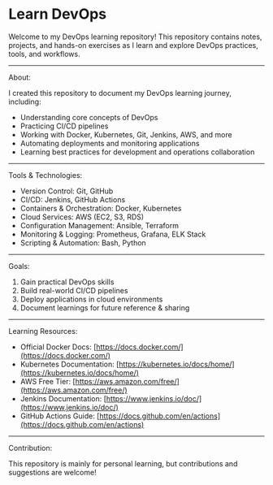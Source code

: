 # Learn DevOps

Welcome to my DevOps learning repository! This repository contains notes, projects, and hands-on exercises as I learn and explore DevOps practices, tools, and workflows.

---

About:

I created this repository to document my DevOps learning journey, including:

* Understanding core concepts of DevOps
* Practicing CI/CD pipelines
* Working with Docker, Kubernetes, Git, Jenkins, AWS, and more
* Automating deployments and monitoring applications
* Learning best practices for development and operations collaboration

---

Tools & Technologies:

* Version Control: Git, GitHub
* CI/CD: Jenkins, GitHub Actions
* Containers & Orchestration: Docker, Kubernetes
* Cloud Services: AWS (EC2, S3, RDS)
* Configuration Management: Ansible, Terraform
* Monitoring & Logging: Prometheus, Grafana, ELK Stack
* Scripting & Automation: Bash, Python

---

Goals:

1. Gain practical DevOps skills
2. Build real-world CI/CD pipelines
3. Deploy applications in cloud environments
4. Document learnings for future reference & sharing

---

Learning Resources:

* Official Docker Docs: [https://docs.docker.com/](https://docs.docker.com/)
* Kubernetes Documentation: [https://kubernetes.io/docs/home/](https://kubernetes.io/docs/home/)
* AWS Free Tier: [https://aws.amazon.com/free/](https://aws.amazon.com/free/)
* Jenkins Documentation: [https://www.jenkins.io/doc/](https://www.jenkins.io/doc/)
* GitHub Actions Guide: [https://docs.github.com/en/actions](https://docs.github.com/en/actions)

---

Contribution:

This repository is mainly for personal learning, but contributions and suggestions are welcome!

